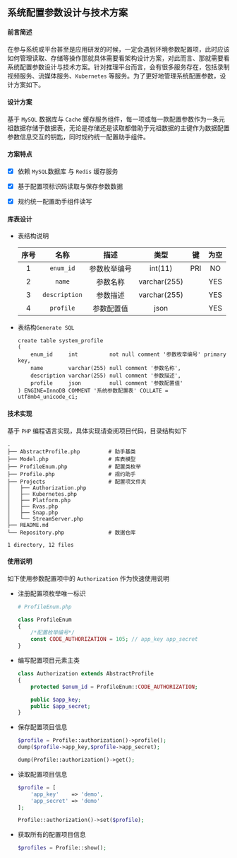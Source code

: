 ## 系统配置参数设计与技术方案

#### 前言简述

在参与系统或平台甚至是应用研发的时候，一定会遇到环境参数配置项，此时应该如何管理读取、存储等操作那就具体需要看架构设计方案，对此而言、那就需要看系统配置参数设计与技术方案。针对推理平台而言，会有很多服务存在，包括录制视频服务、流媒体服务、`Kubernetes` 等服务。为了更好地管理系统配置参数，设计方案如下。



#### 设计方案

基于 `MySQL`  数据库与  `Cache` 缓存服务组件，每一项或每一款配置参数作为一条元祖数据存储于数据表，无论是存储还是读取都借助于元祖数据的主键作为数据配置参数信息交互的钥匙，同时规约统一配置助手组件。



#### 方案特点

- [x] 依赖 `MySQL`数据库 与 `Redis` 缓存服务
- [x] 基于配置项标识码读取与保存参数数据
- [x] 规约统一配置助手组件读写



#### 库表设计

- 表结构说明

  | 序号 |     名称      |     描述     |     类型     |  键  | 为空 |
  | :--: | :-----------: | :----------: | :----------: | :--: | :--: |
  |  1   |   `enum_id`   | 参数枚举编号 |   int(11)    | PRI  |  NO  |
  |  2   |    `name`     |   参数名称   | varchar(255) |      | YES  |
  |  3   | `description` |   参数描述   | varchar(255) |      | YES  |
  |  4   |   `profile`   |  参数配置值  |     json     |      | YES  |

- 表结构`Generate SQL`

  ```mysql
  create table system_profile
  (
      enum_id     int          not null comment '参数枚举编号' primary key,
      name        varchar(255) null comment '参数名称',
      description varchar(255) null comment '参数描述',
      profile     json         null comment '参数配置值'
  ) ENGINE=InnoDB COMMENT '系统参数配置表' COLLATE = utf8mb4_unicode_ci;
  ```

  





#### 技术实现

基于 `PHP` 编程语言实现，具体实现请查阅项目代码，目录结构如下

```
.
├── AbstractProfile.php			# 助手基类
├── Model.php					# 库表模型	
├── ProfileEnum.php				# 配置类枚举
├── Profile.php					# 规约助手
├── Projects					# 配置项文件夹
│   ├── Authorization.php
│   ├── Kubernetes.php
│   ├── Platform.php
│   ├── Rvas.php
│   ├── Snap.php
│   └── StreamServer.php
├── README.md
└── Repository.php				# 数据仓库

1 directory, 12 files
```





#### 使用说明

如下使用参数配置项中的 `Authorization` 作为快速使用说明

- 注册配置项枚举唯一标识

  ```php
  # ProfileEnum.php
  
  class ProfileEnum
  {
      /*配置枚举编号*/
      const CODE_AUTHORIZATION = 105; // app_key app_secret
  }
  ```

- 编写配置项目元素主类

  ```php
  class Authorization extends AbstractProfile
  {
      protected $enum_id = ProfileEnum::CODE_AUTHORIZATION;
  
      public $app_key;
      public $app_secret;
  }
  ```

- 保存配置项目信息

  ```php
  $profile = Profile::authorization()->profile();
  dump($profile->app_key,$profile->app_secret);
  
  dump(Profile::authorization()->get();
  ```

- 读取配置项目信息

  ```php
  $profile = [
      'app_key'    => 'demo',
      'app_secret' => 'demo'
  ];
  
  Profile::authorization()->set($profile);
  ```

- 获取所有的配置项目信息

  ```php
  $profiles = Profile::show();
  ```

  
